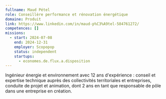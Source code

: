 ```yaml
---
fullname: Maud Pétel
role: Conseillère performance et rénovation énergétique
domaine: Produit
link: https://www.linkedin.com/in/maud-p%C3%A9tel-584761272/
competences: []
missions:
  - start: 2024-07-08
    end: 2024-12-31
    employer: Scopopop
    status: independent
    startups:
      - economes.de.flux.a.disposition
---
```

Ingénieur énergie et environnement avec 12 ans d'expérience : conseil et expertise technique auprès des collectivités territoriales et entreprises, conduite de projet et animation, dont 2 ans en tant que responsable de pôle dans une entreprise en création.